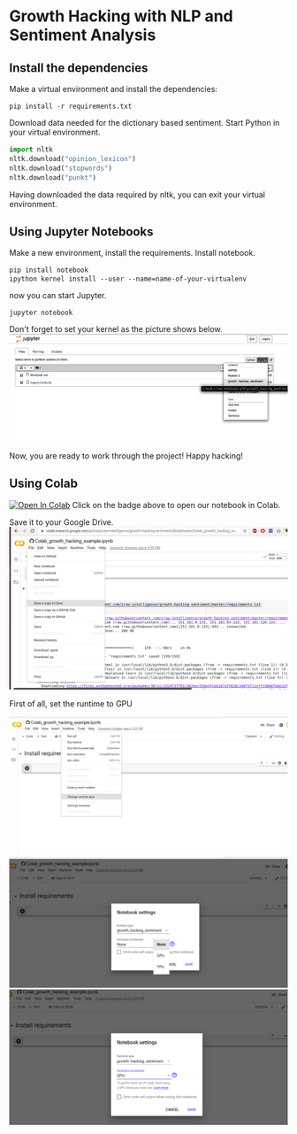 # Growth Hacking with NLP and Sentiment Analysis

## Install the dependencies
Make a virtual environment and install the dependencies:
```shell script
pip install -r requirements.txt
```
Download data needed for the dictionary based sentiment.
Start Python in your virtual environment.
```Python
import nltk
nltk.download("opinion_lexicon")
nltk.download("stopwords")
nltk.download("punkt")
```
Having downloaded the data required by nltk, you can exit
your virtual environment.

## Using Jupyter Notebooks
Make a new environment, install the requirements.
Install notebook.
```shell script
pip install notebook
ipython kernel install --user --name=name-of-your-virtualenv
```
now you can start Jupyter.
```shell script
jupyter notebook
```
Don't forget to set your kernel as the picture shows
below.
![A picture showing how to set your kernel in Jupyter Notebooks](imgs/notebook.png "How to kernel")

Now, you are ready to work through the project! Happy hacking!

## Using Colab
[![Open In Colab](https://colab.research.google.com/assets/colab-badge.svg)](https://colab.research.google.com/github/crow-intelligence/growth-hacking-sentiment/blob/master/Colab_growth_hacking_example.ipynb)
Click on the badge above to open our notebook in Colab.

Save it to your Google Drive. 
![Save2drive](imgs/save2drive.png "How to save")

First of all, set the runtime to GPU

![Colab01](imgs/colab01.png "How to GPU")
![Colab02](imgs/colab02.png "How to GPU 2")
![Colab03](imgs/colab03.png "How to GPU3")

